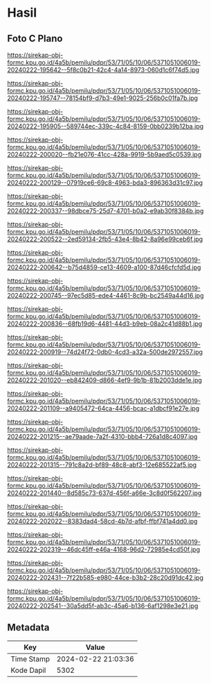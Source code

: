 # Hasil

## Foto C Plano

https://sirekap-obj-formc.kpu.go.id/4a5b/pemilu/pdpr/53/71/05/10/06/5371051006019-20240222-195642--5f8c0b21-42c4-4a14-8973-060d1c6f74d5.jpg

https://sirekap-obj-formc.kpu.go.id/4a5b/pemilu/pdpr/53/71/05/10/06/5371051006019-20240222-195747--78154bf9-d7b3-49e1-9025-256b0c01fa7b.jpg

https://sirekap-obj-formc.kpu.go.id/4a5b/pemilu/pdpr/53/71/05/10/06/5371051006019-20240222-195905--589744ec-339c-4c84-8159-0bb0239b12ba.jpg

https://sirekap-obj-formc.kpu.go.id/4a5b/pemilu/pdpr/53/71/05/10/06/5371051006019-20240222-200020--fb21e076-41cc-428a-9919-5b9aed5c0539.jpg

https://sirekap-obj-formc.kpu.go.id/4a5b/pemilu/pdpr/53/71/05/10/06/5371051006019-20240222-200129--07919ce6-69c8-4963-bda3-896363d31c97.jpg

https://sirekap-obj-formc.kpu.go.id/4a5b/pemilu/pdpr/53/71/05/10/06/5371051006019-20240222-200337--98dbce75-25d7-4701-b0a2-e9ab30f8384b.jpg

https://sirekap-obj-formc.kpu.go.id/4a5b/pemilu/pdpr/53/71/05/10/06/5371051006019-20240222-200522--2ed59134-2fb5-43e4-8b42-8a96e99ceb6f.jpg

https://sirekap-obj-formc.kpu.go.id/4a5b/pemilu/pdpr/53/71/05/10/06/5371051006019-20240222-200642--b75d4859-ce13-4609-a100-87d46cfcfd5d.jpg

https://sirekap-obj-formc.kpu.go.id/4a5b/pemilu/pdpr/53/71/05/10/06/5371051006019-20240222-200745--97ec5d85-ede4-4461-8c9b-bc2549a44d16.jpg

https://sirekap-obj-formc.kpu.go.id/4a5b/pemilu/pdpr/53/71/05/10/06/5371051006019-20240222-200836--68fb19d6-4481-44d3-b9eb-08a2c41d88b1.jpg

https://sirekap-obj-formc.kpu.go.id/4a5b/pemilu/pdpr/53/71/05/10/06/5371051006019-20240222-200919--74d24f72-0db0-4cd3-a32a-500de2972557.jpg

https://sirekap-obj-formc.kpu.go.id/4a5b/pemilu/pdpr/53/71/05/10/06/5371051006019-20240222-201020--eb842409-d866-4ef9-9b1b-81b2003dde1e.jpg

https://sirekap-obj-formc.kpu.go.id/4a5b/pemilu/pdpr/53/71/05/10/06/5371051006019-20240222-201109--a9405472-64ca-4456-bcac-a1dbcf91e27e.jpg

https://sirekap-obj-formc.kpu.go.id/4a5b/pemilu/pdpr/53/71/05/10/06/5371051006019-20240222-201215--ae79aade-7a2f-4310-bbb4-726a1d8c4097.jpg

https://sirekap-obj-formc.kpu.go.id/4a5b/pemilu/pdpr/53/71/05/10/06/5371051006019-20240222-201315--791c8a2d-bf89-48c8-abf3-12e685522af5.jpg

https://sirekap-obj-formc.kpu.go.id/4a5b/pemilu/pdpr/53/71/05/10/06/5371051006019-20240222-201440--8d585c73-637d-456f-a66e-3c8d0f562207.jpg

https://sirekap-obj-formc.kpu.go.id/4a5b/pemilu/pdpr/53/71/05/10/06/5371051006019-20240222-202022--8383dad4-58cd-4b7d-afbf-ffbf741a4dd0.jpg

https://sirekap-obj-formc.kpu.go.id/4a5b/pemilu/pdpr/53/71/05/10/06/5371051006019-20240222-202319--46dc45ff-e46a-4168-96d2-72985e4cd50f.jpg

https://sirekap-obj-formc.kpu.go.id/4a5b/pemilu/pdpr/53/71/05/10/06/5371051006019-20240222-202431--7f22b585-e980-44ce-b3b2-28c20d91dc42.jpg

https://sirekap-obj-formc.kpu.go.id/4a5b/pemilu/pdpr/53/71/05/10/06/5371051006019-20240222-202541--30a5dd5f-ab3c-45a6-b136-6af1298e3e21.jpg


## Metadata

| Key        | Value               |
| ---------- | ------------------- |
| Time Stamp | 2024-02-22 21:03:36 |
| Kode Dapil | 5302                |




